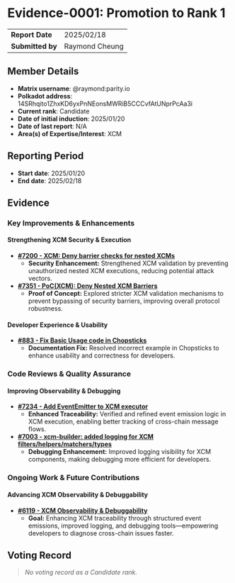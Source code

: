 # Evidence-0001: Promotion to Rank 1

|                  |                |
|------------------|----------------|
| **Report Date**  | 2025/02/18     |
| **Submitted by** | Raymond Cheung |

## Member Details

- **Matrix username**: @raymond:parity.io
- **Polkadot address**: 14SRhqito1ZhxKD6yxPnNEonsMWRiB5CCCvfAtUNprPcAa3i
- **Current rank**: Candidate
- **Date of initial induction**: 2025/01/20
- **Date of last report**: N/A
- **Area(s) of Expertise/Interest**: XCM

## Reporting Period

- **Start date**: 2025/01/20
- **End date**: 2025/02/18

## Evidence

### Key Improvements & Enhancements

#### Strengthening XCM Security & Execution
- **[#7200 - XCM: Deny barrier checks for nested XCMs](https://github.com/paritytech/polkadot-sdk/pull/7200)**  
  - **Security Enhancement:** Strengthened XCM validation by preventing unauthorized nested XCM executions, reducing potential attack vectors.
- **[#7351 - PoC(XCM): Deny Nested XCM Barriers](https://github.com/paritytech/polkadot-sdk/pull/7351)**  
  - **Proof of Concept:** Explored stricter XCM validation mechanisms to prevent bypassing of security barriers, improving overall protocol robustness.

#### Developer Experience & Usability
- **[#883 - Fix Basic Usage code in Chopsticks](https://github.com/AcalaNetwork/chopsticks/pull/883)**  
  - **Documentation Fix:** Resolved incorrect example in Chopsticks to enhance usability and correctness for developers.

### Code Reviews & Quality Assurance

#### Improving Observability & Debugging
- **[#7234 - Add EventEmitter to XCM executor](https://github.com/paritytech/polkadot-sdk/pull/7234)**  
  - **Enhanced Traceability:** Verified and refined event emission logic in XCM execution, enabling better tracking of cross-chain message flows.
- **[#7003 - xcm-builder: added logging for XCM filters/helpers/matchers/types](https://github.com/paritytech/polkadot-sdk/pull/7003)**  
  - **Debugging Enhancement:** Improved logging visibility for XCM components, making debugging more efficient for developers.

### Ongoing Work & Future Contributions

#### Advancing XCM Observability & Debuggability
- **[#6119 - XCM Observability & Debuggability](https://github.com/paritytech/polkadot-sdk/issues/6119)**  
  - **Goal:** Enhancing XCM traceability through structured event emissions, improved logging, and debugging tools—empowering developers to diagnose cross-chain issues faster.


## Voting Record

> *No voting record as a Candidate rank.*
